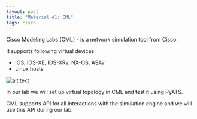 ```yaml
---
layout: post
title: "Material #1: CML"
tags: cisco
---
```

Cisco Modeling Labs (CML) - is a network simulation tool from Cisco.

It supports following virtual devices:

- IOS, IOS-XE, IOS-XRv, NX-OS, ASAv
- Linux hosts

![alt text](https://user-images.githubusercontent.com/22170799/113638922-a7323d80-9680-11eb-90f1-4e6dfded8370.png "CML")

In our lab we will set up virtual topology in CML and test it using PyATS.

CML supports API for all interactions with the simulation engine and we will use this API during our lab.